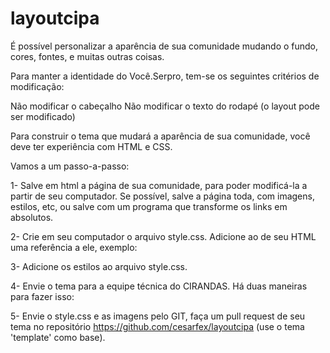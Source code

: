 # layoutcipa

É possível personalizar a aparência de sua comunidade mudando o fundo, cores, fontes, e muitas outras coisas.

Para manter a identidade do Você.Serpro, tem-se os seguintes critérios de modificação:

Não modificar o cabeçalho
Não modificar o texto do rodapé (o layout pode ser modificado)

Para construir o tema que mudará a aparência de sua comunidade, você deve ter experiência com HTML e CSS.

Vamos a um passo-a-passo:

1- Salve em html a página de sua comunidade, para poder modificá-la a partir de seu computador. Se possível, salve a página toda, com imagens, estilos, etc, ou salve com um programa que transforme os links em absolutos.

2- Crie em seu computador o arquivo style.css. Adicione ao <head> de seu HTML uma referência a ele, exemplo: <link href="file:///home/usuario/style.css" media="screen" rel="stylesheet" type="text/css" />

3- Adicione os estilos ao arquivo style.css.

4- Envie o tema para a equipe técnica do CIRANDAS. Há duas maneiras para fazer isso:

5- Envie o style.css e as imagens pelo GIT, faça um pull request de seu tema no repositório https://github.com/cesarfex/layoutcipa (use o tema 'template' como base).
